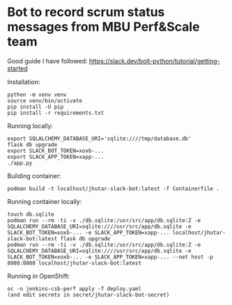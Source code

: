 Bot to record scrum status messages from MBU Perf&Scale team
============================================================

Good guide I have followed: <https://slack.dev/bolt-python/tutorial/getting-started>

Installation:

    python -m venv venv
    source venv/bin/activate
    pip install -U pip
    pip install -r requirements.txt

Running locally:

    export SQLALCHEMY_DATABASE_URI='sqlite:////tmp/database.db'
    flask db upgrade
    export SLACK_BOT_TOKEN=xoxb-...
    export SLACK_APP_TOKEN=xapp-...
    ./app.py

Building container:

    podman build -t localhost/jhutar-slack-bot:latest -f Containerfile .

Running container locally:

    touch db.sqlite
    podman run --rm -ti -v ./db.sqlite:/usr/src/app/db.sqlite:Z -e SQLALCHEMY_DATABASE_URI=sqlite:////usr/src/app/db.sqlite -e SLACK_BOT_TOKEN=xoxb-... -e SLACK_APP_TOKEN=xapp-... localhost/jhutar-slack-bot:latest flask db upgrade
    podman run --rm -ti -v ./db.sqlite:/usr/src/app/db.sqlite:Z -e SQLALCHEMY_DATABASE_URI=sqlite:////usr/src/app/db.sqlite -e SLACK_BOT_TOKEN=xoxb-... -e SLACK_APP_TOKEN=xapp-... --net host -p 8080:8080 localhost/jhutar-slack-bot:latest

Running in OpenShift:

    oc -n jenkins-csb-perf apply -f deploy.yaml
    (and edit secrets in secret/jhutar-slack-bot-secret)
